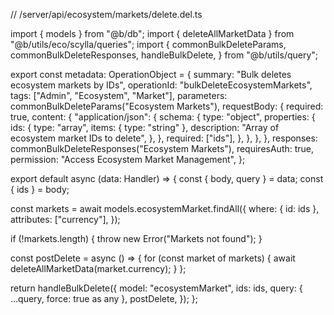 // /server/api/ecosystem/markets/delete.del.ts

import { models } from "@b/db";
import { deleteAllMarketData } from "@b/utils/eco/scylla/queries";
import {
  commonBulkDeleteParams,
  commonBulkDeleteResponses,
  handleBulkDelete,
} from "@b/utils/query";

export const metadata: OperationObject = {
  summary: "Bulk deletes ecosystem markets by IDs",
  operationId: "bulkDeleteEcosystemMarkets",
  tags: ["Admin", "Ecosystem", "Market"],
  parameters: commonBulkDeleteParams("Ecosystem Markets"),
  requestBody: {
    required: true,
    content: {
      "application/json": {
        schema: {
          type: "object",
          properties: {
            ids: {
              type: "array",
              items: { type: "string" },
              description: "Array of ecosystem market IDs to delete",
            },
          },
          required: ["ids"],
        },
      },
    },
  },
  responses: commonBulkDeleteResponses("Ecosystem Markets"),
  requiresAuth: true,
  permission: "Access Ecosystem Market Management",
};

export default async (data: Handler) => {
  const { body, query } = data;
  const { ids } = body;

  const markets = await models.ecosystemMarket.findAll({
    where: { id: ids },
    attributes: ["currency"],
  });

  if (!markets.length) {
    throw new Error("Markets not found");
  }

  const postDelete = async () => {
    for (const market of markets) {
      await deleteAllMarketData(market.currency);
    }
  };

  return handleBulkDelete({
    model: "ecosystemMarket",
    ids: ids,
    query: { ...query, force: true as any },
    postDelete,
  });
};
